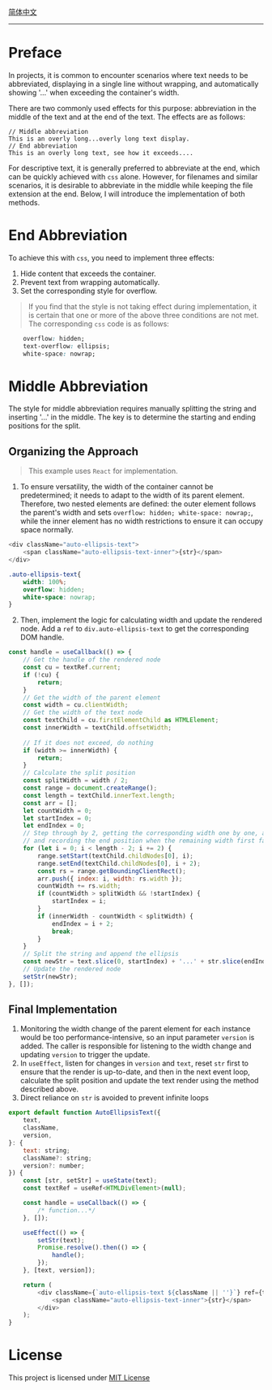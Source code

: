 [简体中文](./readme.zh.md)

---

# Preface
In projects, it is common to encounter scenarios where text needs to be abbreviated, displaying in a single line without wrapping, and automatically showing '...' when exceeding the container's width.

There are two commonly used effects for this purpose: abbreviation in the middle of the text and at the end of the text. The effects are as follows:

```
// Middle abbreviation
This is an overly long...overly long text display.
// End abbreviation
This is an overly long text, see how it exceeds....
```
For descriptive text, it is generally preferred to abbreviate at the end, which can be quickly achieved with `css` alone. However, for filenames and similar scenarios, it is desirable to abbreviate in the middle while keeping the file extension at the end. Below, I will introduce the implementation of both methods.
# End Abbreviation
To achieve this with `css`, you need to implement three effects:
1. Hide content that exceeds the container.
2. Prevent text from wrapping automatically.
3. Set the corresponding style for overflow.
> If you find that the style is not taking effect during implementation, it is certain that one or more of the above three conditions are not met.
The corresponding `css` code is as follows:
```css
    overflow: hidden;
    text-overflow: ellipsis;
    white-space: nowrap;
```
# Middle Abbreviation
The style for middle abbreviation requires manually splitting the string and inserting '...' in the middle. The key is to determine the starting and ending positions for the split.
## Organizing the Approach
> This example uses `React` for implementation.
1. To ensure versatility, the width of the container cannot be predetermined; it needs to adapt to the width of its parent element. Therefore, two nested elements are defined: the outer element follows the parent's width and sets `overflow: hidden; white-space: nowrap;`, while the inner element has no width restrictions to ensure it can occupy space normally.
```js
<div className="auto-ellipsis-text">
    <span className="auto-ellipsis-text-inner">{str}</span>
</div>
```
```css
.auto-ellipsis-text{
    width: 100%;
    overflow: hidden;
    white-space: nowrap;
}
```
2. Then, implement the logic for calculating width and update the rendered node.
Add a `ref` to `div.auto-ellipsis-text` to get the corresponding DOM handle.
```js
const handle = useCallback(() => {
    // Get the handle of the rendered node
    const cu = textRef.current;
    if (!cu) {
        return;
    }
    // Get the width of the parent element
    const width = cu.clientWidth;
    // Get the width of the text node
    const textChild = cu.firstElementChild as HTMLElement;
    const innerWidth = textChild.offsetWidth;
    
    // If it does not exceed, do nothing
    if (width >= innerWidth) {
        return;
    }
    // Calculate the split position
    const splitWidth = width / 2;
    const range = document.createRange();
    const length = textChild.innerText.length;
    const arr = [];
    let countWidth = 0;
    let startIndex = 0;
    let endIndex = 0;
    // Step through by 2, getting the corresponding width one by one, and recording the start position when the cumulative width first exceeds splitWidth,
    // and recording the end position when the remaining width first falls below splitWidth, stopping the for loop
    for (let i = 0; i < length - 2; i += 2) {
        range.setStart(textChild.childNodes[0], i);
        range.setEnd(textChild.childNodes[0], i + 2);
        const rs = range.getBoundingClientRect();
        arr.push({ index: i, width: rs.width });
        countWidth += rs.width;
        if (countWidth > splitWidth && !startIndex) {
            startIndex = i;
        }
        if (innerWidth - countWidth < splitWidth) {
            endIndex = i + 2;
            break;
        }
    }
    // Split the string and append the ellipsis
    const newStr = text.slice(0, startIndex) + '...' + str.slice(endIndex);
    // Update the rendered node
    setStr(newStr);
}, []);
```
## Final Implementation
1. Monitoring the width change of the parent element for each instance would be too performance-intensive, so an input parameter `version` is added. The caller is responsible for listening to the width change and updating `version` to trigger the update.
2. In `useEffect`, listen for changes in `version` and `text`, reset `str` first to ensure that the render is up-to-date, and then in the next event loop, calculate the split position and update the text render using the method described above.
3. Direct reliance on `str` is avoided to prevent infinite loops

```js
export default function AutoEllipsisText({
    text,
    className,
    version,
}: {
    text: string;
    className?: string;
    version?: number;
}) {
    const [str, setStr] = useState(text);
    const textRef = useRef<HTMLDivElement>(null);

    const handle = useCallback(() => {
        /* function...*/
    }, []);

    useEffect(() => {
        setStr(text);
        Promise.resolve().then(() => {
            handle();
        });
    }, [text, version]);

    return (
        <div className={`auto-ellipsis-text ${className || ''}`} ref={textRef}>
            <span className="auto-ellipsis-text-inner">{str}</span>
        </div>
    );
}

```

# License

This project is licensed under [MIT License](./LICENCE.md)